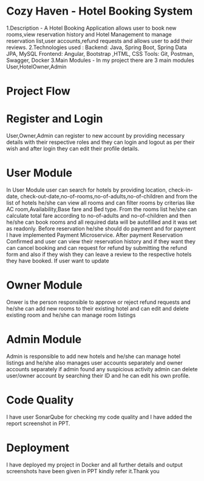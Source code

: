 # Cozy Haven - Hotel Booking System
1.Description - A Hotel Booking Application allows user to book new rooms,view reservation history and Hotel Management to manage reservation list,user accounts,refund requests and allows user to add their reviews.
2.Technologies used :
 Backend: Java, Spring Boot, Spring Data JPA, MySQL
 Frontend: Angular, Bootstrap ,HTML, CSS
 Tools: Git, Postman, Swagger, Docker 
3.Main Modules - In my project there are 3 main modules User,HotelOwner,Admin
# Project Flow
# Register and Login
User,Owner,Admin can register to new account by providing necessary details with their respective roles and they can login and logout as per their wish and after login they can edit their profile details.
# User Module
In User Module user can search for hotels by providing location, check-in-date, check-out-date,no-of-rooms,no-of-adults,no-of-children and from the list of hotels he/she can view all rooms and can filter rooms by criterias like AC room,Availability,Base fare and Bed type.
From the rooms list he/she can calculate total fare according to no-of-adults and no-of-children and then he/she can book rooms and all required data will be autofilled and it was set as readonly.
Before reservation he/she should do payment and for payment I have implemented Payment Microservice. After payment Reservation Confirmed and user can view their reservation history and if they want they can cancel booking and can request for refund by submitting the refund form and also if they wish they can leave a review to the respective hotels they have booked.
If user want to update 
# Owner Module
Onwer is the person responsible to approve or reject refund requests and he/she can add new rooms to their existing hotel and can edit and delete existing room and he/she can manage room listings
# Admin Module
Admin is responsible to add new hotels and he/she can manage hotel listings and he/she also manages user accounts separately and owner accounts separately if admin found any suspicious activity admin can delete user/owner account by searching their ID and he can edit his own profile.
# Code Quality
I have user SonarQube for checking my code quality and I have added the report screenshot in PPT.
# Deployment
I have deployed my project in Docker and all further details and output screenshots have been given in PPT kindly refer it.Thank you


